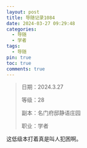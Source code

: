 ```yaml
---
layout: post
title: 导随记录1084
date: 2024-03-27 09:29:48
categories:
  - 导随
  - 学者
tags:
  - 导随
pin: true
toc: true
comments: true
---
```

> 日期：2024.3.27
>
> 等级：28
>
> 副本：名门府邸静语庄园
>
> 职业：学者

这低级本打着真是叫人犯困啊。